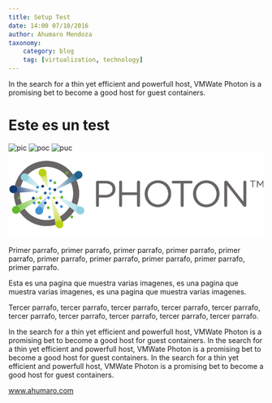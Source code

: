 ```yaml
---
title: Setup Test
date: 14:00 07/10/2016
author: Ahumaro Mendoza
taxonomy:
    category: blog
    tag: [virtualization, technology]
---
```


In the search for a thin yet efficient and powerfull host, VMWate Photon is a promising bet to become a good host for guest containers.

<div itemscope itemtype="http://schema.org/Article">
  <h1 itemprop="name">Este es un test</h1>
  <img alt="pic" src="http://www.ahumaro.com/pic.jpg" />
  <img alt="poc" src="http://www.ahumaro.com/poc.jpg" />
  <img alt="puc" src="http://www.ahumaro.com/puc.jpg" />
  <img itemprop="image" alt="pux" src="unsplash.png" />
  <p>Primer parrafo, primer parrafo, primer parrafo, primer parrafo, primer parrafo, primer parrafo, primer parrafo, primer parrafo, primer parrafo, primer parrafo.</p>
  <p itemprop="description">Esta es una pagina que muestra varias imagenes, es una pagina que muestra varias imagenes, es una pagina que muestra varias imagenes.</p>
  <p>Tercer parrafo, tercer parrafo, tercer parrafo, tercer parrafo, tercer parrafo, tercer parrafo, tercer parrafo, tercer parrafo, tercer parrafo, tercer parrafo.</p>
</div>

In the search for a thin yet efficient and powerfull host, VMWate Photon is a promising bet to become a good host for guest containers.
In the search for a thin yet efficient and powerfull host, VMWate Photon is a promising bet to become a good host for guest containers.
In the search for a thin yet efficient and powerfull host, VMWate Photon is a promising bet to become a good host for guest containers.
 
  <script src="https://apis.google.com/js/platform.js" async defer></script>
  <div class="g-plus" data-action="share" data-href="test"></div>

www.ahumaro.com